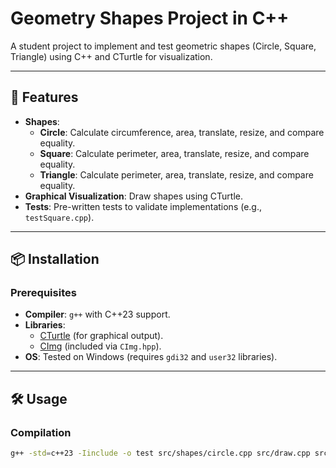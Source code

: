 # Geometry Shapes Project in C++

A student project to implement and test geometric shapes (Circle, Square, Triangle) using C++ and CTurtle for visualization.

---

## 🚀 Features
- **Shapes**: 
  - **Circle**: Calculate circumference, area, translate, resize, and compare equality.
  - **Square**: Calculate perimeter, area, translate, resize, and compare equality.
  - **Triangle**: Calculate perimeter, area, translate, resize, and compare equality.
- **Graphical Visualization**: Draw shapes using CTurtle.
- **Tests**: Pre-written tests to validate implementations (e.g., `testSquare.cpp`).

---

## 📦 Installation

### Prerequisites
- **Compiler**: `g++` with C++23 support.
- **Libraries**: 
  - [CTurtle](https://github.com/walkerje/Cturtle) (for graphical output).
  - [CImg](http://cimg.eu/) (included via `CImg.hpp`).
- **OS**: Tested on Windows (requires `gdi32` and `user32` libraries).

---

## 🛠️ Usage

### Compilation
```bash
g++ -std=c++23 -Iinclude -o test src/shapes/circle.cpp src/draw.cpp src/point.cpp src/shapes/square.cpp src/shapes/triangle.cpp testSquare.cpp -lgdi32 -luser32

